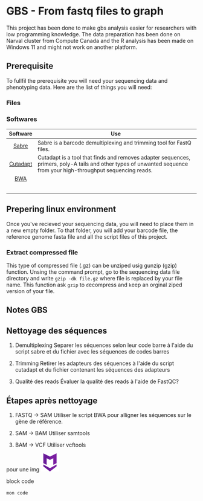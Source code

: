 # GBS - From fastq files to graph

This project has been done to make gbs analysis easier for researchers with low programming knowledge.
The data preparation has been done on Narval cluster from Compute Canada and the R analysis has been made on Windows 11 and might not work on another platform.


## Prerequisite

To fullfil the prerequisite you will need your sequencing data and phenotyping data. Here are the list of things you will need:

### Files


### Softwares
| Software | Use |
| :---: | --- |
| [Sabre][SabreREF] | Sabre is a barcode demultiplexing and trimming tool for FastQ files. |
| [Cutadapt][CutadaptREF] | Cutadapt is a tool that finds and removes adapter sequences, primers, poly-A tails and other types of unwanted sequence from your high-throughput sequencing reads. |
| [BWA][bwaREF] |  |
|  |  |
|  |  |
|  |  |
|  |  |
|  |  |


## Prepering linux environment
Once you've recieved your sequencing data, you will need to place them in a new empty folder. To that folder, you will add your barcode file, the reference genome fasta file and all the script files of this project. 

### Extract compressed file
This type of compressed file (.gz) can be unziped usig gunzip (gzip) function. Unsing the command prompt, go to the sequencing data file directory and write `gzip -dk file.gz` where file is replaced by your file name. This function ask `gzip` to `d`ecompress and `k`eep an orginal ziped version of your file.


## Notes GBS

##


## Nettoyage des séquences
1. Demultiplexing
   Separer les séquences selon leur code barre à l'aide du script sabre et du fichier avec les séquences de codes barres

2. Trimming
   Retirer les adapteurs des séquences à l'aide du script cutadapt et du fichier contenant les séquences des adapteurs

3. Qualité des reads
   Évaluer la qualité des reads à l'aide de FastQC?

## Étapes après nettoyage
1. FASTQ -> SAM
   Utiliser le script BWA pour alligner les séquences sur le gène de référence.

2. SAM -> BAM
   Utiliser samtools

3. BAM -> VCF
   Utiliser vcftools






[SabreREF]: https://github.com/najoshi/sabre
[CutadaptREF]: https://cutadapt.readthedocs.io/en/stable/index.html
[bwaREF]: https://bio-bwa.sourceforge.net/











pour une img
![alt text][logo]

[logo]: https://github.com/adam-p/markdown-here/raw/master/src/common/images/icon48.png "Logo Title Text 2"


block code
```
mon code
```

